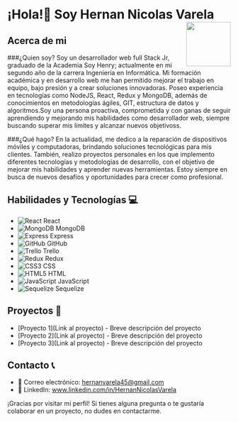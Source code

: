 
# ¡Hola!👋   Soy Hernan Nicolas Varela  <img src="https://media.tenor.com/nHBgEK6zEQMAAAAi/cat-gray.gif" width="100" style="float: right; margin-left: 10px;"/>



## Acerca de mi 
###¿Quien soy?
Soy un desarrollador web full Stack Jr, graduado de la Academia Soy Henry; actualmente en mi segundo año de la carrera Ingeniería en Informática. Mi formación académica y en desarrollo web me han permitido mejorar el trabajo en equipo, bajo presión y a crear soluciones innovadoras. Poseo experiencia en tecnologías como NodeJS, React, Redux y MongoDB, además de conocimientos en metodologías ágiles, GIT, estructura de datos y algoritmos.Soy una persona proactiva, comprometida y con ganas de seguir aprendiendo y mejorando mis habilidades como desarrollador web, siempre buscando superar mis límites y alcanzar nuevos objetivoss.

###¿Qué hago?
En la actualidad, me dedico a la reparación de dispositivos móviles y computadoras, brindando soluciones tecnológicas para mis clientes. También, realizo proyectos personales en los que implemento diferentes tecnologías y metodologías de desarrollo, con el objetivo de mejorar mis habilidades y aprender nuevas herramientas. Estoy siempre en busca de nuevos desafíos y oportunidades para crecer como profesional.



## Habilidades y Tecnologías 💻
- ![React](https://img.icons8.com/office/40/000000/react.png) React
- ![MongoDB](https://img.icons8.com/color/40/000000/mongodb.png) MongoDB
- ![Express](https://img.icons8.com/color/40/000000/express.png) Express
- ![GitHub](https://img.icons8.com/ios-glyphs/40/000000/github.png) GitHub
- ![Trello](https://img.icons8.com/color/40/000000/trello.png) Trello
- ![Redux](https://img.icons8.com/color/40/000000/redux.png) Redux
- ![CSS3](https://img.icons8.com/color/40/000000/css3.png) CSS
- ![HTML5](https://img.icons8.com/color/40/000000/html-5.png) HTML
- ![JavaScript](https://img.icons8.com/color/40/000000/javascript.png) JavaScript
- ![Sequelize](https://www.vectorlogo.zone/logos/sequelizejs/sequelizejs-icon.svg) Sequelize



## Proyectos 💼
* [Proyecto 1](Link al proyecto) - Breve descripción del proyecto
* [Proyecto 2](Link al proyecto) - Breve descripción del proyecto
* [Proyecto 3](Link al proyecto) - Breve descripción del proyecto

## Contacto 📞
- 📧 Correo electrónico: hernanvarela45@gmail.com
- 💼 LinkedIn: www.linkedin.com/in/HernanNicolasVarela


¡Gracias por visitar mi perfil! Si tienes alguna pregunta o te gustaría colaborar en un proyecto, no dudes en contactarme.
